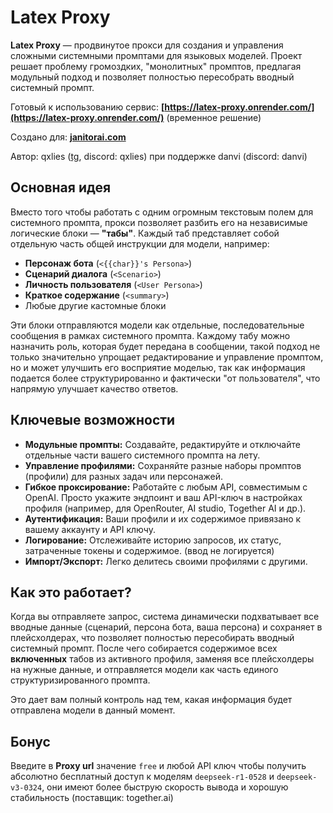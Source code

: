 # Latex Proxy

**Latex Proxy** — продвинутое прокси для создания и управления сложными системными промптами для языковых моделей. Проект решает проблему громоздких, "монолитных" промптов, предлагая модульный подход и позволяет полностью пересобрать вводный системный промпт.

Готовый к использованию сервис: **[https://latex-proxy.onrender.com/](https://latex-proxy.onrender.com/)** (временное решение)

Создано для: **[janitorai.com](https://janitorai.com)**

Автор: qxlies ([tg](https://janitorai.com), discord: qxlies) при поддержке danvi (discord: danvi)

## Основная идея

Вместо того чтобы работать с одним огромным текстовым полем для системного промпта, прокси позволяет разбить его на независимые логические блоки — **"табы"**. Каждый таб представляет собой отдельную часть общей инструкции для модели, например:

*   **Персонаж бота** (`<{{char}}'s Persona>`)
*   **Сценарий диалога** (`<Scenario>`)
*   **Личность пользователя** (`<User Persona>`)
*   **Краткое содержание** (`<summary>`)
*   Любые другие кастомные блоки

Эти блоки отправляются модели как отдельные, последовательные сообщения в рамках системного промпта. Каждому табу можно назначить роль, которая будет передана в сообщении, такой подход не только значительно упрощает редактирование и управление промптом, но и может улучшить его восприятие моделью, так как информация подается более структурированно и фактически "от пользователя", что напрямую улучшает качество ответов.

## Ключевые возможности

*   **Модульные промпты:** Создавайте, редактируйте и отключайте отдельные части вашего системного промпта на лету.
*   **Управление профилями:** Сохраняйте разные наборы промптов (профили) для разных задач или персонажей.
*   **Гибкое проксирование:** Работайте с любым API, совместимым с OpenAI. Просто укажите эндпоинт и ваш API-ключ в настройках профиля (например, для OpenRouter, AI studio, Together AI и др.).
*   **Аутентификация:** Ваши профили и их содержимое привязано к вашему аккаунту и API ключу.
*   **Логирование:** Отслеживайте историю запросов, их статус, затраченные токены и содержимое. (ввод не логируется)
*   **Импорт/Экспорт:** Легко делитесь своими профилями с другими.

## Как это работает?

Когда вы отправляете запрос, система динамически подхватывает все вводные данные (сценарий, персона бота, ваша персона) и сохраняет в плейсхолдерах, что позволяет полностью пересобирать вводный системный промпт. После чего собирается содержимое всех **включенных** табов из активного профиля, заменяя все плейсхолдеры на нужные данные, и отправляется модели как часть единого структуризированного промпта.

Это дает вам полный контроль над тем, какая информация будет отправлена модели в данный момент.

## Бонус
Введите в **Proxy url** значение `free` и любой API ключ чтобы получить абсолютно бесплатный доступ к моделям `deepseek-r1-0528` и `deepseek-v3-0324`, они имеют более быструю скорость вывода и хорошую стабильность (поставщик: together.ai)
